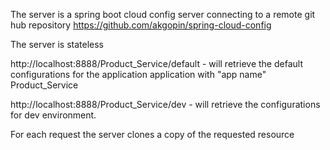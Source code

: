 The server is a spring boot cloud config server connecting to a remote git hub
repository https://github.com/akgopin/spring-cloud-config

The server is stateless

http://localhost:8888/Product_Service/default - will retrieve the default configurations for the application
application with "app name" Product_Service

http://localhost:8888/Product_Service/dev - will retrieve the configurations for dev environment.

For each request the server clones a copy of the requested resource